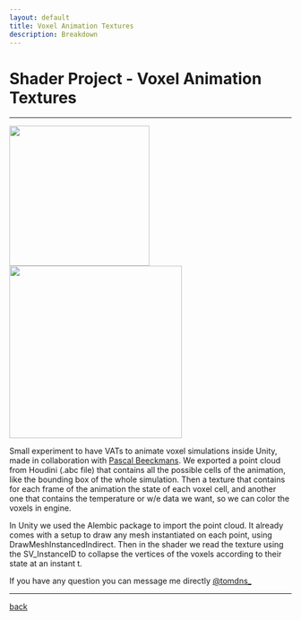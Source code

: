 ```yaml
---
layout: default
title: Voxel Animation Textures
description: Breakdown
---
```


# Shader Project - Voxel Animation Textures

***

<div class="image_container">
    <img src="../images/voxel-animation-texture/explosion.gif" width="250"/>
    <img src="../images/voxel-animation-texture/waves.gif" height="308"/>
</div>

Small experiment to have VATs to animate voxel simulations inside Unity, made in collaboration with [Pascal Beeckmans](https://www.behance.net/paqwak).
We exported a point cloud from Houdini (.abc file) that contains all the possible cells of the animation, like the bounding box of the whole simulation. Then a texture that contains for each frame of the animation the state of each voxel cell, and another one that contains the temperature or w/e data we want, so we can color the voxels in engine.

In Unity we used the Alembic package to import the point cloud. It already comes with a setup to draw any mesh instantiated on each point, using DrawMeshInstancedIndirect. Then in the shader we read the texture using the SV_InstanceID to collapse the vertices of the voxels according to their state at an instant t.

If you have any question you can message me directly [@tomdns_](https://twitter.com/tomdns_)

***

[back](/blog.html)
